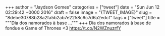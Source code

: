 
+++
author = "Jaydson Gomes"
categories = ["tweet"]
date = "Sun Jun 12 02:29:42 +0000 2016"
draft = false
image = "{TWEET_IMAGE}"
slug = "8debe30788b28a2fa5b2ab7e2258c9c7d6a2edcf"
tags = ["tweet"]
title = """Dia dos namorados à base ..."""
+++
Dia dos namorados à base de fondue e Game of Thrones &lt;3 https://t.co/N2WZnuzrfY
